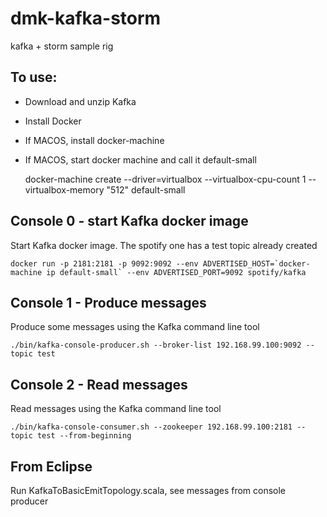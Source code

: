 # dmk-kafka-storm
kafka + storm sample rig


To use:
---
* Download and unzip Kafka
* Install Docker
* If MACOS, install docker-machine
* If MACOS, start docker machine and call it default-small

	docker-machine create --driver=virtualbox --virtualbox-cpu-count 1 --virtualbox-memory "512" default-small

Console 0 - start Kafka docker image
---
Start Kafka docker image.  The spotify one has a test topic already created

	docker run -p 2181:2181 -p 9092:9092 --env ADVERTISED_HOST=`docker-machine ip default-small` --env ADVERTISED_PORT=9092 spotify/kafka

Console 1 - Produce messages 
---
Produce some messages using the Kafka command line tool

	./bin/kafka-console-producer.sh --broker-list 192.168.99.100:9092 --topic test

Console 2 - Read messages
---
Read messages using the Kafka command line tool

	./bin/kafka-console-consumer.sh --zookeeper 192.168.99.100:2181 --topic test --from-beginning

From Eclipse
---
 Run KafkaToBasicEmitTopology.scala, see messages from console producer

